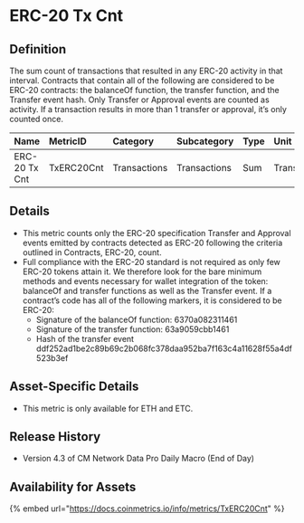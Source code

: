 # ERC-20 Tx Cnt

## Definition

The sum count of transactions that resulted in any ERC-20 activity in that interval. Contracts that contain all of the following are considered to be ERC-20 contracts: the balanceOf function, the transfer function, and the Transfer event hash. Only Transfer or Approval events are counted as activity. If a transaction results in more than 1 transfer or approval, it’s only counted once.

| Name | MetricID | Category | Subcategory | Type | Unit | Interval |
| :--- | :--- | :--- | :--- | :--- | :--- | :--- |
| ERC-20 Tx Cnt | TxERC20Cnt | Transactions | Transactions | Sum | Transactions | 1 day |

## Details

* This metric counts only the ERC-20 specification Transfer and Approval events emitted by contracts detected as ERC-20 following the criteria outlined in Contracts, ERC-20, count.
* Full compliance with the ERC-20 standard is not required as only few ERC-20 tokens attain it. We therefore look for the bare minimum methods and events necessary for wallet integration of the token: balanceOf and transfer functions as well as the Transfer event. If a contract’s code has all of the following markers, it is considered to be ERC-20:
  * Signature of the balanceOf function: 6370a082311461
  * Signature of the transfer function: 63a9059cbb1461
  * Hash of the transfer event ddf252ad1be2c89b69c2b068fc378daa952ba7f163c4a11628f55a4df523b3ef

## Asset-Specific Details

* This metric is only available for ETH and ETC.

## Release History

* Version 4.3 of CM Network Data Pro Daily Macro \(End of Day\)

## Availability for Assets

{% embed url="https://docs.coinmetrics.io/info/metrics/TxERC20Cnt" %}

